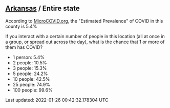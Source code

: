 
## [Arkansas](/united-states/arkansas) / Entire state

According to [MicroCOVID.org](http://microcovid.org),
the "Estimated Prevalence" of COVID in this county is 5.4%

If you interact with a certain number of people in this location
(all at once in a group, or spread out across the day), what is the chance that
1 or more of them has COVID?

- 1 person: 5.4%
- 2 people: 10.5%
- 3 people: 15.3%
- 5 people: 24.2%
- 10 people: 42.5%
- 25 people: 74.9%
- 100 people: 99.6%

Last updated: 2022-01-26 00:42:32.178304 UTC
